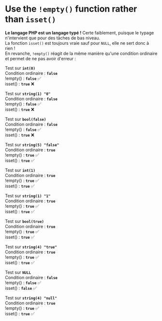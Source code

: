 # Use the `!empty()` function rather than  `isset()`
**Le langage PHP est un langage typé !** Certe faiblement, puisque le typage n'intervient que pour des tâches de bas niveau.<br>
La fonction `isset()` est toujours vraie sauf pour `NULL`, elle ne sert donc à rien !<br>
En revanche, `!empty()` réagit de la même manière qu'une condition ordinaire et permet de ne pas avoir d'erreur :

Test sur **`int(0)`**<br>
Condition ordinaire : **`false`**<br>
!empty() : **`false`** ✅<br>
isset() : **`true`** ❌<br>

Test sur **`string(1) "0"`**<br>
Condition ordinaire : **`false`**<br>
!empty() : **`false`** ✅<br>
isset() : **`true`** ❌<br>

Test sur **`bool(false)`**<br>
Condition ordinaire : **`false`**<br>
!empty() : **`false`** ✅<br>
isset() : **`true`** ❌<br>

Test sur **`string(5) "false"`**<br>
Condition ordinaire : **`true`**<br>
!empty() : **`true`** ✅<br>
isset() : **`true`** ✅<br>

Test sur **`int(1)`**<br>
Condition ordinaire : **`true`**<br>
!empty() : **`true`** ✅<br>
isset() : **`true`** ✅<br>

Test sur **`string(1) "1"`**<br>
Condition ordinaire : **`true`**<br>
!empty() : **`true`** ✅<br>
isset() : **`true`** ✅<br>

Test sur **`bool(true)`**<br>
Condition ordinaire : **`true`**<br>
!empty() : **`true`** ✅<br>
isset() : **`true`** ✅<br>

Test sur **`string(4) "true"`**<br>
Condition ordinaire : **`true`**<br>
!empty() : **`true`** ✅<br>
isset() : **`true`** ✅<br>

Test sur **`NULL`**<br>
Condition ordinaire : **`false`**<br>
!empty() : **`false`** ✅<br>
isset() : **`false`** ✅<br>

Test sur **`string(4) "null"`**<br>
Condition ordinaire : **`true`**<br>
!empty() : **`true`** ✅<br>
isset() : **`true`** ✅<br>
